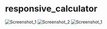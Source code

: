 # responsive_calculator
![Screenshot_1](https://user-images.githubusercontent.com/107944445/207681545-4912865d-4dd8-4d53-9bb6-eb15bb9d567c.png)
![Screenshot_2](https://user-images.githubusercontent.com/107944445/207681687-19c2cd30-3940-49e4-8ecf-1d8e04db1c82.png)
![Screenshot_1](https://user-images.githubusercontent.com/107944445/207681740-976d667a-d3c8-4b2f-be8b-55284be8891c.png)
